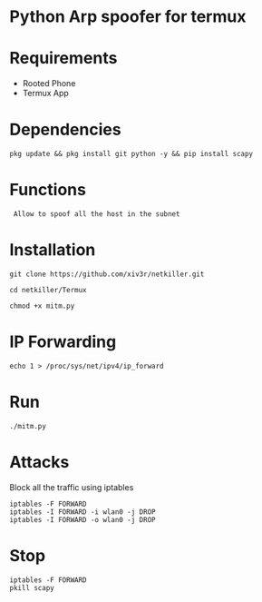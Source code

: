 # Python Arp spoofer for termux

# Requirements
- Rooted Phone
- Termux App

# Dependencies
```
pkg update && pkg install git python -y && pip install scapy
```

# Functions
` Allow to spoof all the host in the subnet`

# Installation
```
git clone https://github.com/xiv3r/netkiller.git
```
```
cd netkiller/Termux
```
```
chmod +x mitm.py
```

# IP Forwarding
```
echo 1 > /proc/sys/net/ipv4/ip_forward
```

# Run
```
./mitm.py
```

# Attacks
Block all the traffic using iptables
```
iptables -F FORWARD 
iptables -I FORWARD -i wlan0 -j DROP
iptables -I FORWARD -o wlan0 -j DROP
```

# Stop
```
iptables -F FORWARD
pkill scapy
```
